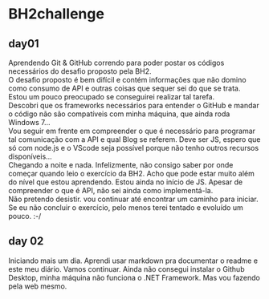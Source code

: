 # BH2challenge
## day01
    
Aprendendo Git & GitHub correndo para poder postar os códigos necessários do desafio proposto pela BH2.  
O desafio proposto é bem difícil e contém informações que não domino como consumo de API e outras coisas que sequer sei do que se trata.  
Estou um pouco preocupado se conseguirei realizar tal tarefa.  
Descobri que os frameworks necessários para entender o GitHub e mandar o código não são compatíveis com minha máquina, que ainda roda Windows 7...  
Vou seguir em frente em compreender o que é necessário para programar tal comunicação com a API e qual Blog se referem. Deve ser JS, espero que só com node.js e o VScode seja possível porque não tenho outros recursos disponíveis...  
Chegando a noite e nada. Infelizmente, não consigo saber por onde começar quando leio o exercício da BH2. Acho que pode estar muito além do nível que estou aprendendo. Estou ainda no início de JS. Apesar de compreender o que é API, não sei ainda como implementá-la.  
Não pretendo desistir. vou continuar até encontrar um caminho para iniciar. Se eu não concluir o exercício, pelo menos terei tentado e evoluído um pouco. :-/

## day 02

Iniciando mais um dia. Aprendi usar markdown pra documentar o readme e este meu diário. Vamos continuar. Ainda não consegui instalar o Github Desktop, minha máquina não funciona o .NET Framework. Mas vou fazendo pela web mesmo.  

